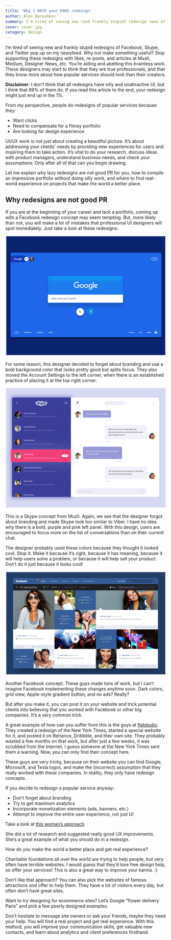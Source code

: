 ```yaml
---
title: 'Why I HATE your FAKE redesign'
author: Alex Barashkov
summary: I’m tired of seeing new (and frankly stupid) redesign news of Facebook, Skype, and Twitter popping up on my newsfeed. Why not make something useful?
cover: cover.jpg
category: Design
---
```


I’m tired of seeing new and frankly stupid redesigns of Facebook, Skype, and Twitter pop up on my newsfeed. Why not make something useful? Stop supporting these redesigns with likes, re-posts, and articles at Muzli, Medium, Designer News, etc. You’re aiding and abetting this brainless work. These designers may start to think that they are true professionals, and that they know more about how popular services should look than their creators.

**Disclaimer**: I don’t think that all redesigns have silly and unattractive UI, but I think that 99% of them do. If you read this article to the end, your redesign might just end up in the 1%.

From my perspective, people do redesigns of popular services because they:

- Want clicks
- Need to compensate for a flimsy portfolio
- Are looking for design experience

UI/UX work is not just about creating a beautiful picture. It’s about addressing your clients’ needs by providing new experiences for users and inspiring them to take action. It’s vital to do your research, discuss ideas with product managers, understand business needs, and check your assumptions. Only after all of that can you begin drawing.

Let me explain why lazy redesigns are not good PR for you, how to compile an impressive portfolio without doing silly work, and where to find real-world experience on projects that make the world a better place.

## Why redesigns are not good PR

If you are at the beginning of your career and lack a portfolio, coming up with a Facebook redesign concept may seem tempting. But, more likely than not, you will make a lot of mistakes that professional UI designers will spot immediately. Just take a look at these redesigns:

![Google redesign](google.png)

<!-- _[Google redesign](https://medium.muz.li/google-redesign-8947ccadab46)_ -->

For some reason, this designer decided to forget about branding and use a bold background color that looks pretty good but splits focus. They also moved the Account Settings to the left corner, when there is an established practice of placing it at the top right corner.

![Skype redesign](skype.png)

<!-- _[Skype redesign](https://medium.muz.li/skype-redesign-concepts-46972389979)_ -->

This is a Skype concept from Muzli. Again, we see that the designer forgot about branding and made Skype look too similar to Viber. I have no idea why there is a bold, purple and pink left panel. With this design, users are encouraged to focus more on the list of conversations than on their current chat.

The designer probably used these colors because they thought it looked cool. Stop it. Make it because it’s right, because it has meaning, because it will help users solve a problem, or because it will help sell your product. Don’t do it just because it looks cool!

![Facebook redesign](facebook.png)

<!-- _[Facebook redesign](https://medium.muz.li/facebook-redesign-concepts-ca694efff84f)_ -->

Another Facebook concept. These guys made tons of work, but I can’t imagine Facebook implementing these changes anytime soon. Dark colors, grid view, Apple-style gradient button, and no ads? Really?

But after you make it, you can post it on your website and trick potential clients into believing that you worked with Facebook or other big companies. It’s a very common trick.

A great example of how can you suffer from this is the guys at [flatstudio](http://flatstudio.co/). They created a redesign of the New York Times, started a special website for it, and posted it on Behance, Dribbble, and their own site. They probably wasted a few months on that work, but after just a few weeks, it was scrubbed from the internet. I guess someone at the New York Times sent them a warning. Now, you can only find their concept here.

These guys are very tricky, because on their website you can find Google, Microsoft, and Tesla logos, and make the (incorrect) assumption that they really worked with these companies. In reality, they only have redesign concepts.

If you decide to redesign a popular service anyway:

- Don’t forget about branding
- Try to get maximum analytics
- Incorporate monetization elements (ads, banners, etc.)
- Attempt to improve the entire user experience, not just UI

Take a look at [this woman’s approach](https://medium.freecodecamp.com/i-wanted-to-see-how-far-i-could-push-myself-creatively-so-i-redesigned-instagram-1ff99f28fa8b#.72jj409ck).

She did a lot of research and suggested really good UX improvements. She’s a great example of what you should do in a redesign.

How do you make the world a better place and get real experience?

Charitable foundations all over the world are trying to help people, but very often have terrible websites. I would guess that they’d love free design help, so offer your services! This is also a great way to improve your karma. :)

[](http://www.nastenka.ru/)

[](http://www.cancersurvivorsfund.org/)

[](https://paradisecharity.org/)

[](http://rachelfriends.org/previews/rachelplus-en/)

Don’t like that approach? You can also pick the websites of famous attractions and offer to help them. They have a lot of visitors every day, but often don’t have great sites.

[](http://www.galleriaborghese.it/en)

[](http://www.stage-entertainment.fr/theatre-mogador)

[](http://www.patrimonionacional.es/)

Want to try designing for ecommerce sites? Let’s Google “flower delivery Paris” and pick a few poorly designed examples:

[](http://www.parisfloristandgifts.com/)

[](https://www.arenaflowers.com/international/france)

[](http://www.interflora.fr/)

Don’t hesitate to message site owners or ask your friends, maybe they need your help. You will find a real project and get real experience. With this method, you will improve your communication skills, get valuable new contacts, and learn about analytics and client preferences firsthand.
